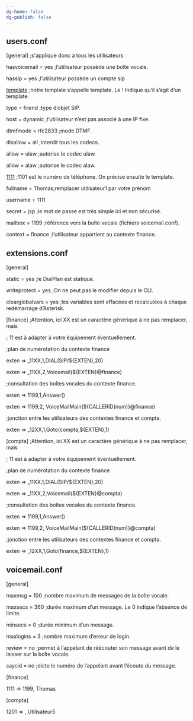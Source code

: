 ```yaml
---
dg-home: false
dg-publish: false
---
```


## users.conf


[general] ;s'applique donc à tous les utilisateurs

hasvoicemail = yes ;l’utilisateur possède une boîte vocale.

hassip = yes ;l’utilisateur possède un compte sip


[template](!) ;notre template s’appelle template. Le ! Indique qu’il s’agit d’un template.

type = friend ;type d’objet SIP.

host = dynamic ;l’utilisateur n’est pas associé à une IP fixe.

dtmfmode = rfc2833 ;mode DTMF.

disallow = all ;interdit tous les codecs.

allow = ulaw ;autorise le codec ulaw.

allow = alaw ;autorise le codec alaw.

  

[1111](template) ;1101 est le numéro de téléphone. On précise ensuite le template.

fullname = Thomas;remplacer utilisateur1 par votre prénom

username = 1111

secret = jsp ;le mot de passe est très simple ici et non sécurisé.

mailbox = 1199 ;référence vers la boîte vocale (fichiers voicemail.conf).

context = finance ;l’utilisateur appartient au contexte finance.

## extensions.conf

[general]

static = yes ;le DialPlan est statique.

writeprotect = yes ;On ne peut pas le modifier depuis le CLI.

clearglobalvars = yes ;les variables sont effacées et recalculées à chaque redémarrage d’Asterisk.

  

[finance] ;Attention, ici XX est un caractère générique à ne pas remplacer, mais

; 11 est à adapter à votre équipement éventuellement.

;plan de numérotation du contexte finance

exten => _11XX,1,DIAL(SIP/${EXTEN},20)

exten => _11XX,2,Voicemail(${EXTEN}@finance)

;consultation des boîtes vocales du contexte finance.

exten => 1199,1,Answer()

exten => 1199,2, VoiceMailMain(${CALLERID(num)}@finance)

;jonction entre les utilisateurs des contextes finance et compta.

exten => _12XX,1,Goto(compta,${EXTEN},1)

  

[compta] ;Attention, ici XX est un caractère générique à ne pas remplacer, mais

; 11 est à adapter à votre équipement éventuellement.

;plan de numérotation du contexte finance

exten => _11XX,1,DIAL(SIP/${EXTEN},20)

exten => _11XX,2,Voicemail(${EXTEN}@compta)

;consultation des boîtes vocales du contexte finance.

exten => 1199,1,Answer()

exten => 1199,2, VoiceMailMain(${CALLERID(num)}@compta)

;jonction entre les utilisateurs des contextes finance et compta.

exten => _12XX,1,Goto(finance,${EXTEN},1)

## voicemail.conf

[general]

maxmsg = 100 ;nombre maximum de messages de la boîte vocale.

maxsecs = 360 ;durée maximum d’un message. Le 0 indique l’absence de limite.

minsecs = 0 ;durée minimum d’un message.

maxlogins = 3 ;nombre maximum d’erreur de login.

review = no ;permet à l’appelant de réécouter son message avant de le laisser sur la boîte vocale.

saycid = no ;dicte le numéro de l’appelant avant l’écoute du message.

  

[finance]

1111 => 1199, Thomas

  

[compta]

1201 => , Utilisateur5